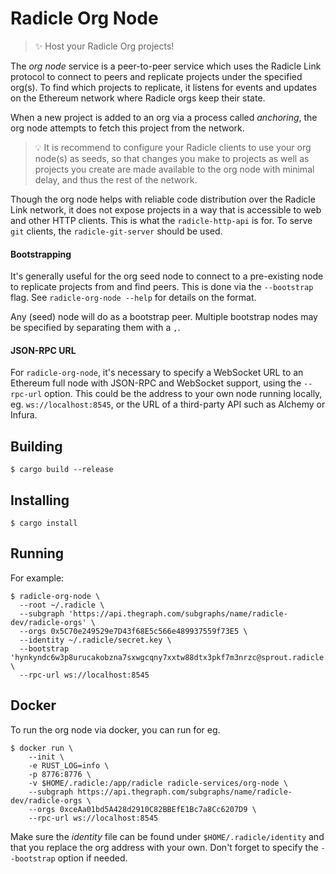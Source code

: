 # Radicle Org Node

> ✨ Host your Radicle Org projects!

The *org node* service is a peer-to-peer service which uses the Radicle Link protocol
to connect to peers and replicate projects under the specified org(s). To find
which projects to replicate, it listens for events and updates on the Ethereum
network where Radicle orgs keep their state.

When a new project is added to an org via a process called *anchoring*, the org
node attempts to fetch this project from the network.

> 💡 It is recommend to configure your Radicle clients to use your org node(s) as seeds,
so that changes you make to projects as well as projects you create are made available
to the org node with minimal delay, and thus the rest of the network.

Though the org node helps with reliable code distribution over the Radicle Link
network, it does not expose projects in a way that is accessible to web and other
HTTP clients. This is what the `radicle-http-api` is for. To serve `git` clients,
the `radicle-git-server` should be used.

#### Bootstrapping

It's generally useful for the org seed node to connect to a pre-existing
node to replicate projects from and find peers. This is done via the
`--bootstrap` flag. See `radicle-org-node --help` for details on the format.

Any (seed) node will do as a bootstrap peer. Multiple bootstrap nodes may
be specified by separating them with a `,`.

#### JSON-RPC URL

For `radicle-org-node`, it's necessary to specify a WebSocket URL to an
Ethereum full node with JSON-RPC and WebSocket support, using the `--rpc-url`
option.  This could be the address to your own node running locally, eg.
`ws://localhost:8545`, or the URL of a third-party API such as Alchemy or
Infura.

## Building

    $ cargo build --release

## Installing

    $ cargo install

## Running

For example:

    $ radicle-org-node \
      --root ~/.radicle \
      --subgraph 'https://api.thegraph.com/subgraphs/name/radicle-dev/radicle-orgs' \
      --orgs 0x5C70e249529e7D43f68E5c566e489937559f73E5 \
      --identity ~/.radicle/secret.key \
      --bootstrap 'hynkyndc6w3p8urucakobzna7sxwgcqny7xxtw88dtx3pkf7m3nrzc@sprout.radicle.xyz:12345' \
      --rpc-url ws://localhost:8545

## Docker

To run the org node via docker, you can run for eg.

    $ docker run \
        --init \
        -e RUST_LOG=info \
        -p 8776:8776 \
        -v $HOME/.radicle:/app/radicle radicle-services/org-node \
        --subgraph https://api.thegraph.com/subgraphs/name/radicle-dev/radicle-orgs \
        --orgs 0xceAa01bd5A428d2910C82BBEfE1Bc7a8Cc6207D9 \
        --rpc-url ws://localhost:8545

Make sure the *identity* file can be found under `$HOME/.radicle/identity` and
that you replace the org address with your own. Don't forget to specify the
`--bootstrap` option if needed.
